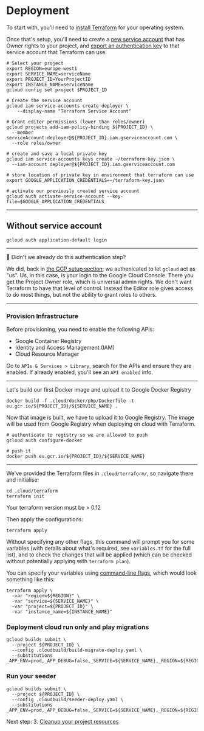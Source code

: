 # Deployment

To start with, you'll need to [install Terraform](https://learn.hashicorp.com/terraform/getting-started/install.html) for your operating system.

Once that's setup, you'll need to create a [new service account](https://www.terraform.io/docs/providers/google/getting_started.html#adding-credentials) that has Owner rights to your project, and [export an authentication key](https://cloud.google.com/iam/docs/creating-managing-service-account-keys) to that service account that Terraform can use.


```shell,exclude
# Select your project
export REGION=europe-west1
export SERVICE_NAME=serviceName
export PROJECT_ID=YourProjectID
export INSTANCE_NAME=serviceName
gcloud config set project $PROJECT_ID

# Create the service account
gcloud iam service-accounts create deployer \
    --display-name "Terraform Service Account"

# Grant editor permissions (lower than roles/owner)
gcloud projects add-iam-policy-binding ${PROJECT_ID} \
  --member serviceAccount:deployer@${PROJECT_ID}.iam.gserviceaccount.com \
  --role roles/owner

# create and save a local private key
gcloud iam service-accounts keys create ~/terraform-key.json \
  --iam-account deployer@${PROJECT_ID}.iam.gserviceaccount.com

# store location of private key in environment that terraform can use
export GOOGLE_APPLICATION_CREDENTIALS=~/terraform-key.json

# activate our previously created service account
gcloud auth activate-service-account --key-file=$GOOGLE_APPLICATION_CREDENTIALS
```

---

## Without service account

```shell
gcloud auth application-default login
```

---

🤔 Didn't we already do this authentication step?

We did, back in [the GCP setup section](10-setup-gcp.md); we authenicated to let `gcloud` act as "us". Us, in this case, is your login to the Google Cloud Console. There you get the Project Owner role, which is universal admin rights. We don't want Terraform to have that level of control. Instead the Editor role gives access to do most things, but not the ability to grant roles to others.

---

### Provision Infrastructure

Before provisioning, you need to enable the following APIs:

- Google Container Registry
- Identity and Access Management (IAM)
- Cloud Resource Manager

Go to `APIs & Services > Library`, search for the APIs and ensure they are enabled. If already enabled, you'll see an `API enabled` info.

---

Let's build our first Docker image and upload it to Google Docker Registry

```shell
docker build -f .cloud/docker/php/Dockerfile -t eu.gcr.io/${PROJECT_ID}/${SERVICE_NAME} .
```

Now that image is built, we have to upload it to Google Registry. The image will be used from Google Registry when deploying on cloud with Terraform.

```shell
# authenticate to registry so we are allowed to push
gcloud auth configure-docker

# push it
docker push eu.gcr.io/${PROJECT_ID}/${SERVICE_NAME}
```

---

We've provided the Terraform files in `.cloud/terraform/`, so navigate there and initialise:

```shell
cd .cloud/terraform
terraform init
```

Your terraform version must be > 0.12

Then apply the configurations:

```shell
terraform apply
```

Without specifying any other flags, this command will prompt you for some variables (with details about what's required, see `variables.tf` for the full list), and to check the changes that will be applied (which can be checked without potentially applying with `terraform plan`).

You can specify your variables using [command-line flags](https://learn.hashicorp.com/terraform/getting-started/variables.html#command-line-flags), which would look something like this:

```shell,exclude
terraform apply \
  -var "region=${REGION}" \
  -var "service=${SERVICE_NAME}" \
  -var "project=${PROJECT_ID}" \
  -var "instance_name=${INSTANCE_NAME}"
```

### Deployment cloud run only and play migrations

```shell
gcloud builds submit \
  --project ${PROJECT_ID} \
  --config .cloudbuild/build-migrate-deploy.yaml \
  --substitutions _APP_ENV=prod,_APP_DEBUG=false,_SERVICE=${SERVICE_NAME},_REGION=${REGION},_INSTANCE_NAME=${INSTANCE_NAME}
```

### Run your seeder

```shell
gcloud builds submit \
  --project ${PROJECT_ID} \
  --config .cloudbuild/seeder-deploy.yaml \
  --substitutions _APP_ENV=prod,_APP_DEBUG=false,_SERVICE=${SERVICE_NAME},_REGION=${REGION},_INSTANCE_NAME=${INSTANCE_NAME}
```

Next step: 3. [Cleanup your project resources](30-cleanup.md)
